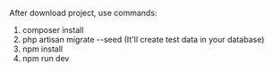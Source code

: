 After download project, use commands:
1. composer install
2. php artisan migrate --seed (It'll create test data in your database)
3. npm install
4. npm run dev
